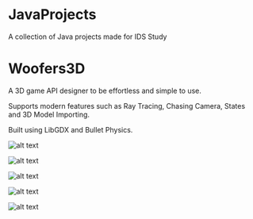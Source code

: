 JavaProjects
============

A collection of Java projects made for IDS Study

Woofers3D
============

A 3D game API designer to be effortless and simple to use.

Supports modern features such as Ray Tracing, Chasing Camera, States and 3D Model Importing.

Built using LibGDX and Bullet Physics.

![alt text][gif1]

![alt text][gif2]

![alt text][screenshot1]

![alt text][screenshot2]

![alt text][screenshot3]

[screenshot1]: http://i.imgur.com/JJYXUjf.png "Woofers 3D"
[screenshot2]: http://i.imgur.com/uxLwbkN.png "Woofers 3D"
[screenshot3]: http://i.imgur.com/nvsfixV.png "Woofers 3D"
[gif1]: http://i.imgur.com/0QO3UTm.gif "Woofers 3D"
[gif2]: http://i.imgur.com/ZtBOCVY.gif "Woofers 3D"
